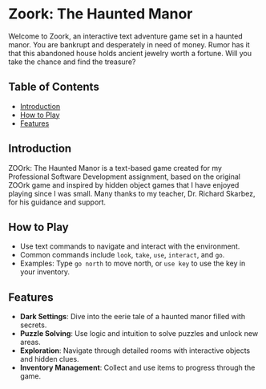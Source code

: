 # Zoork: The Haunted Manor

Welcome to Zoork, an interactive text adventure game set in a haunted manor. You are bankrupt and desperately in need of
money. Rumor has it that this abandoned house holds ancient jewelry worth a fortune. Will you take the chance and find
the treasure?

## Table of Contents

- [Introduction](#introduction)
- [How to Play](#how-to-play)
- [Features](#features)

## Introduction

ZOOrk: The Haunted Manor is a text-based game created for my Professional Software Development assignment, based on the
original ZOOrk game and inspired by hidden object games that I have enjoyed playing since I was small. Many thanks to my
teacher, Dr. Richard Skarbez, for his guidance and support.

## How to Play

- Use text commands to navigate and interact with the environment.
- Common commands include `look`, `take`, `use`, `interact`, and `go`.
- Examples: Type `go north` to move north, or `use key` to use the key in your inventory.

## Features

- **Dark Settings**: Dive into the eerie tale of a haunted manor filled with secrets.
- **Puzzle Solving**: Use logic and intuition to solve puzzles and unlock new areas.
- **Exploration**: Navigate through detailed rooms with interactive objects and hidden clues.
- **Inventory Management**: Collect and use items to progress through the game.